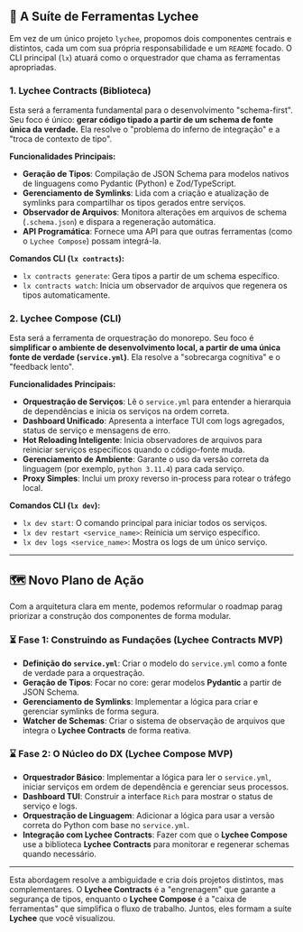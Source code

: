 ## 🍊 A Suíte de Ferramentas Lychee

Em vez de um único projeto `lychee`, propomos dois componentes centrais e distintos, cada um com sua própria responsabilidade e um `README` focado. O CLI principal (`lx`) atuará como o orquestrador que chama as ferramentas apropriadas.

### 1. Lychee Contracts (Biblioteca)

Esta será a ferramenta fundamental para o desenvolvimento "schema-first". Seu foco é único: **gerar código tipado a partir de um schema de fonte única da verdade.** Ela resolve o "problema do inferno de integração" e a "troca de contexto de tipo".

**Funcionalidades Principais:**

- **Geração de Tipos**: Compilação de JSON Schema para modelos nativos de linguagens como Pydantic (Python) e Zod/TypeScript.
- **Gerenciamento de Symlinks**: Lida com a criação e atualização de symlinks para compartilhar os tipos gerados entre serviços.
- **Observador de Arquivos**: Monitora alterações em arquivos de schema (`.schema.json`) e dispara a regeneração automática.
- **API Programática**: Fornece uma API para que outras ferramentas (como o `Lychee Compose`) possam integrá-la.

**Comandos CLI (`lx contracts`):**

- `lx contracts generate`: Gera tipos a partir de um schema específico.
- `lx contracts watch`: Inicia um observador de arquivos que regenera os tipos automaticamente.

### 2. Lychee Compose (CLI)

Esta será a ferramenta de orquestração do monorepo. Seu foco é **simplificar o ambiente de desenvolvimento local, a partir de uma única fonte de verdade (`service.yml`)**. Ela resolve a "sobrecarga cognitiva" e o "feedback lento".

**Funcionalidades Principais:**

- **Orquestração de Serviços**: Lê o `service.yml` para entender a hierarquia de dependências e inicia os serviços na ordem correta.
- **Dashboard Unificado**: Apresenta a interface TUI com logs agregados, status de serviço e mensagens de erro.
- **Hot Reloading Inteligente**: Inicia observadores de arquivos para reiniciar serviços específicos quando o código-fonte muda.
- **Gerenciamento de Ambiente**: Garante o uso da versão correta da linguagem (por exemplo, `python 3.11.4`) para cada serviço.
- **Proxy Simples**: Inclui um proxy reverso in-process para rotear o tráfego local.

**Comandos CLI (`lx dev`):**

- `lx dev start`: O comando principal para iniciar todos os serviços.
- `lx dev restart <service_name>`: Reinicia um serviço específico.
- `lx dev logs <service_name>`: Mostra os logs de um único serviço.

---

## 🗺️ Novo Plano de Ação

Com a arquitetura clara em mente, podemos reformular o roadmap parag priorizar a construção dos componentes de forma modular.

### ⏳ Fase 1: Construindo as Fundações (Lychee Contracts MVP)

- **Definição do `service.yml`**: Criar o modelo do `service.yml` como a fonte de verdade para a orquestração.
- **Geração de Tipos**: Focar no core: gerar modelos **Pydantic** a partir de JSON Schema.
- **Gerenciamento de Symlinks**: Implementar a lógica para criar e gerenciar symlinks de forma segura.
- **Watcher de Schemas**: Criar o sistema de observação de arquivos que integra o **Lychee Contracts** de forma reativa.

### ⌛ Fase 2: O Núcleo do DX (Lychee Compose MVP)

- **Orquestrador Básico**: Implementar a lógica para ler o `service.yml`, iniciar serviços em ordem de dependência e gerenciar seus processos.
- **Dashboard TUI**: Construir a interface `Rich` para mostrar o status de serviço e logs.
- **Orquestração de Linguagem**: Adicionar a lógica para usar a versão correta do Python com base no `service.yml`.
- **Integração com Lychee Contracts**: Fazer com que o **Lychee Compose** use a biblioteca **Lychee Contracts** para monitorar e regenerar schemas quando necessário.

---

Esta abordagem resolve a ambiguidade e cria dois projetos distintos, mas complementares. O **Lychee Contracts** é a "engrenagem" que garante a segurança de tipos, enquanto o **Lychee Compose** é a "caixa de ferramentas" que simplifica o fluxo de trabalho. Juntos, eles formam a suíte **Lychee** que você visualizou.
